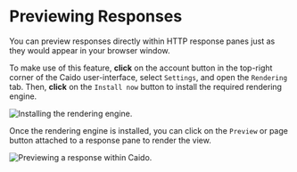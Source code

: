 # Previewing Responses

You can preview responses directly within HTTP response panes just as they would appear in your browser window.

To make use of this feature, **click** on the account button <code><Icon icon="fas fa-user" /></code> in the top-right corner of the Caido user-interface, select `Settings`, and open the `Rendering` tab. Then, **click** on the `Install now` button to install the required rendering engine.

<img alt="Installing the rendering engine." src="/_images/general_usage_rendering_engine.png" center>

Once the rendering engine is installed, you can click on the `Preview` or page button <code><Icon icon="fas fa-file" /></code> attached to a response pane to render the view.

<img alt="Previewing a response within Caido." src="/_images/general_usage_response_preview.png" center>
